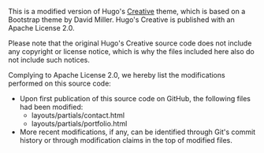 This is a modified version of Hugo's [Creative](http://themes.gohugo.io/creative/) theme, which is based on a Bootstrap theme by David Miller. Hugo's Creative is published with an Apache License 2.0.

Please note that the original Hugo's Creative source code does not include any copyright or license notice, which is why the files included here also do not include such notices.

Complying to Apache License 2.0, we hereby list the modifications performed on this source code:
 - Upon first publication of this source code on GitHub, the following files had been modified:
    - layouts/partials/contact.html
    - layouts/partials/portfolio.html
 - More recent modifications, if any, can be identified through Git's commit history or through modification claims in the top of modified files.
